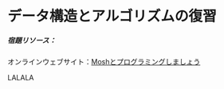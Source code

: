 # データ構造とアルゴリズムの復習
<h5>宿題リソース：</h5>
<p>オンラインウェブサイト：<a href="https://codewithmosh.com/">Moshとプログラミングしましょう</a></p>

LALALA
